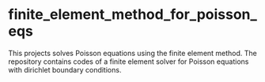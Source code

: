 # finite_element_method_for_poisson_eqs

This projects solves Poisson equations using the finite element method. 
The repository contains codes of a finite element solver for Poisson equations with dirichlet boundary conditions. 
